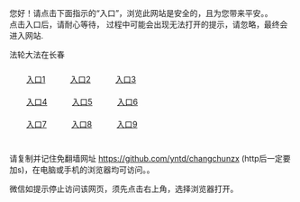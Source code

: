 您好！请点击下面指示的“入口”，浏览此网站是安全的，且为您带来平安。。 <br/>
点击入口后，请耐心等待， 过程中可能会出现无法打开的提示，请忽略，最终会进入网站. </br>

法轮大法在长春<br/>
<div style="padding:10px"><a style="margin:20px" target="_blank" href="https://d2as6n3l6m103b.cloudfront.net/2Qpsp?moods" id="ccLink1" rel="nofollow">入口1</a> <a target="_blank" style="margin:20px" href="https://d1kvghl6s1hxrv.cloudfront.net/2Qpsp?kkgwgq" id="ccLink2" rel="nofollow">入口2</a> <a style="margin:20px" target="_blank" href="https://d34pken2i6gvlo.cloudfront.net/2Qpsp?hbdyjp" id="ccLink3" rel="nofollow">入口3</a></div>

<div style="padding:10px" ><a style="margin:20px" target="_blank" href="https://d2as6n3l6m103b.cloudfront.net/2Qpsp?moods" id="ccLink4" rel="nofollow">入口4</a> <a style="margin:20px" href="https://d1kvghl6s1hxrv.cloudfront.net/2Qpsp?kkgwgq" target="_blank" id="ccLink5" rel="nofollow">入口5</a> <a style="margin:20px" href="https://d34pken2i6gvlo.cloudfront.net/2Qpsp?hbdyjp" target="_blank" id="ccLink6" rel="nofollow">入口6</a></div>

<div style="padding:10px"><a style="margin:20px" target="_blank" href="https://d2as6n3l6m103b.cloudfront.net/2Qpsp?moods" id="ccLink7" rel="nofollow">入口7</a> <a style="margin:20px" href="https://d1kvghl6s1hxrv.cloudfront.net/2Qpsp?kkgwgq" target="_blank" id="ccLink8" rel="nofollow">入口8</a> <a style="margin:20px" target="_blank" href="https://d34pken2i6gvlo.cloudfront.net/2Qpsp?hbdyjp" id="ccLink9" rel="nofollow">入口9</a></div>

<br/>



请复制并记住免翻墙网址 https://github.com/yntd/changchunzx (http后一定要加s)，在电脑或手机的浏览器均可访问。。<br/>

微信如提示停止访问该网页，须先点击右上角，选择浏览器打开。
